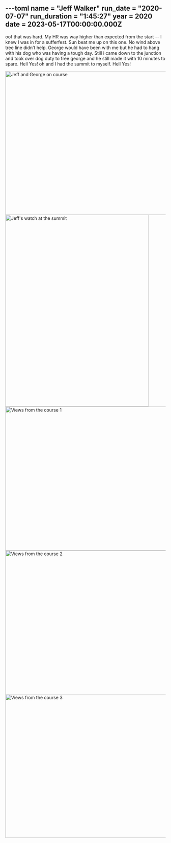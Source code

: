 ---toml
name = "Jeff Walker"
run_date = "2020-07-07"
run_duration = "1:45:27"
year = 2020
date = 2023-05-17T00:00:00.000Z
---

oof that was hard. My HR was way higher than expected from the start -- I knew I was in for a sufferfest. Sun beat me up on this one. No wind above tree line didn’t help. George would have been with me but he had to hang with his dog who was having a tough day. Still i came down to the junction and took over dog duty to free george and he still made it with 10 minutes to spare. Hell Yes! oh and I had the summit to myself. Hell Yes!

<img src="https://res.cloudinary.com/mount-adams-challenge/f_auto,c_limit,w_1000,h_800/results/FpTAQlTUb0gNwryoOHebK7Fz0qWOLbPbUJ8DEJwn70g-2048x1536.jpg" width="600" height="450" loading="lazy" alt="Jeff and George on course" loading="lazy">
<img src="https://res.cloudinary.com/mount-adams-challenge/f_auto,c_limit,w_1000,h_800/results/_nX_Nitpk9ZaihGaXjPwHZlziLLUNMifbTidxpyvLQM-1536x2048.jpg" width="450" height="600" loading="lazy" alt="Jeff's watch at the summit" loading="lazy">
<img src="https://res.cloudinary.com/mount-adams-challenge/f_auto,c_limit,w_1000,h_800/results/XRtOZK1GoqpNEwz5oMCE6p1ysEmWrPKK3GVGHpLdAbA-2048x1536.jpg" width="600" height="450" loading="lazy" alt="Views from the course 1" loading="lazy">
<img src="https://res.cloudinary.com/mount-adams-challenge/f_auto,c_limit,w_1000,h_800/results/l3xPNHwGAHavwrdKQBwEY6xF_S77QlsBsR0snaDOAZc-2048x1536.jpg" width="600" height="450" loading="lazy" alt="Views from the course 2" loading="lazy">
<img src="https://res.cloudinary.com/mount-adams-challenge/f_auto,c_limit,w_1000,h_800/results/vCLvjXSndmbOinDoHNTpg5rA9hrYyY31c0JzM_7_UzA-2048x1536.jpg" width="600" height="450" loading="lazy" alt="Views from the course 3" loading="lazy">